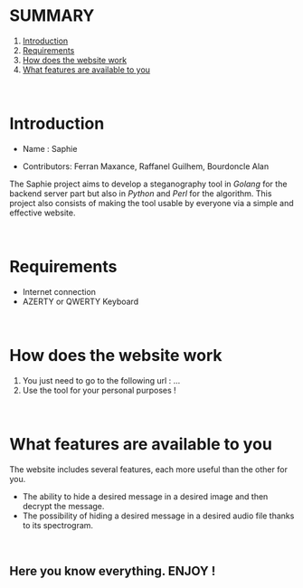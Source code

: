 # SUMMARY
1. [Introduction](#introduction)
2. [Requirements](#requirements)
3. [How does the website work](#how-does-the-website-work)
4. [What features are available to you](#what-features-are-available-to-you)

<br>

# Introduction
* Name : Saphie

* Contributors: Ferran Maxance, Raffanel Guilhem, Bourdoncle Alan

The Saphie project aims to develop a steganography tool in *Golang* for the backend server part but also in *Python* and *Perl* for the algorithm. This project also consists of making the tool usable by everyone via a simple and effective website.

<br>

# Requirements

* Internet connection
* AZERTY or QWERTY Keyboard

<br>

# How does the website work
1. You just need to go to the following url : ...
2. Use the tool for your personal purposes !

<br>

# What features are available to you
The website includes several features, each more useful than the other for you.

- The ability to hide a desired message in a desired image and then decrypt the message.
- The possibility of hiding a desired message in a desired audio file thanks to its spectrogram.

<br>

## Here you know everything. ENJOY !